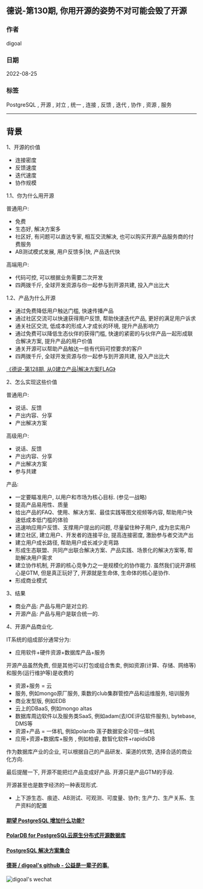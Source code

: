 ## 德说-第130期, 你用开源的姿势不对可能会毁了开源      
                              
### 作者                              
digoal                              
                              
### 日期                              
2022-08-25                            
                              
### 标签                              
PostgreSQL , 开源 , 对立 , 统一 , 连接 , 反馈 , 迭代 , 协作 , 资源 , 服务                  
                              
----                              
                              
## 背景       
    
1、开源的价值    
- 连接密度    
- 反馈速度    
- 迭代速度    
- 协作规模    
    
1\.1、你为什么用开源    
    
普通用户:    
- 免费    
- 生态好, 解决方案多    
- 社区好, 有问题可以直达专家, 相互交流解决, 也可以购买开源产品服务商的付费服务    
- AB测试模式发展, 用户反馈多|快, 产品迭代快    
    
高端用户:    
- 代码可控, 可以根据业务需要二次开发    
- 四两拨千斤, 全球开发资源与你一起参与到开源共建, 投入产出比大    
    
1\.2、产品为什么开源    
- 通过免费降低用户触达门槛, 快速传播产品    
- 通过社区交流可以快速获得用户反馈, 帮助快速迭代产品, 更好的满足用户诉求    
- 通关社区交流, 低成本的形成人才成长的环境, 提升产品影响力    
- 通过免费可以降低生态伙伴的获得门槛, 快速的紧密的与伙伴产品一起形成联合解决方案, 提升产品的用户价值    
- 通关开源可以帮助产品触达一些有代码可控要求的客户    
- 四两拨千斤, 全球开发资源与你一起参与到开源共建, 投入产出比大    
  
[《德说-第128期, 从0建立产品|解决方案FLAG》](../202208/20220824_01.md)  
    
    
2、怎么实现这些价值    
    
普通用户:    
- 说话、反馈    
- 产出内容、分享    
- 产出解决方案    
    
高级用户:    
- 说话、反馈    
- 产出内容、分享    
- 产出解决方案    
- 参与共建    
    
    
产品:    
- 一定要瞄准用户, 以用户和市场为核心目标. (参见一战略)
- 提高产品易用性、质量    
- 给出产品的FAQ、使用、解决方案、最佳实践等图文视频等内容, 帮助用户快速低成本低门槛的体验
- 迅速响应用户反馈、支撑用户提出的问题, 尽量留住种子用户, 成为忠实用户
- 建立社区, 建立用户、开发者的连接平台, 提高连接密度, 激励参与者交流产出     
- 建立用户成长路径, 帮助用户成长减少走弯路  
- 形成生态联盟、共同产出联合解决方案、产品实践、场景化的解决方案等, 帮助解决用户需求    
- 建立协作机制, 开源的核心竞争力之一是规模化的协作能力. 虽然我们说开源核心是GTM, 但是真正玩好了, 开源就是生命体, 生命体的核心是协作.   
- 形成商业模式     
    
    
3、结果    
- 商业产品: 产品与用户是对立的.     
- 开源产品: 产品与用户是联合统一的.    
    
    
4、开源产品商业化.      
    
IT系统的组成部分通常分为:      
- 应用软件+硬件资源+数据库产品+服务    
    
开源产品虽然免费, 但是其他可以打包或组合售卖, 例如资源(计算、存储、网络等)和服务(运行维护等)是收费的       
- 资源+服务 = 云     
- 服务, 例如mongo原厂服务, 乘数的club集群管控产品和运维服务, 培训服务     
- 商业发型版, 例如EDB     
- 云上的DBaaS, 例如mongo altas     
- 数据库周边软件以及服务类SaaS, 例如adam(去IOE评估软件服务), bytebase, DMS等     
- 资源+产品 = 一体机, 例如polardb 莲子数据安全可信一体机     
- 应用+资源+数据库+服务 , 例如柏睿, 数智化软件+rapidsDB     
    
作为数据库产业的企业, 可以根据自己的产品研发、渠道的优势, 选择合适的商业化方向.     
  
最后提醒一下, 开源不能把烂产品变成好产品. 开源只是产品GTM的手段.  
    
开源甚至也是数字经济的一种表现形式.  
- 上下游生态、痕迹、AB测试、可观测、可度量、协作; 生产力、生产关系、生产资料的配置   
    
  
#### [期望 PostgreSQL 增加什么功能?](https://github.com/digoal/blog/issues/76 "269ac3d1c492e938c0191101c7238216")
  
  
#### [PolarDB for PostgreSQL云原生分布式开源数据库](https://github.com/ApsaraDB/PolarDB-for-PostgreSQL "57258f76c37864c6e6d23383d05714ea")
  
  
#### [PostgreSQL 解决方案集合](https://yq.aliyun.com/topic/118 "40cff096e9ed7122c512b35d8561d9c8")
  
  
#### [德哥 / digoal's github - 公益是一辈子的事.](https://github.com/digoal/blog/blob/master/README.md "22709685feb7cab07d30f30387f0a9ae")
  
  
![digoal's wechat](../pic/digoal_weixin.jpg "f7ad92eeba24523fd47a6e1a0e691b59")
  
